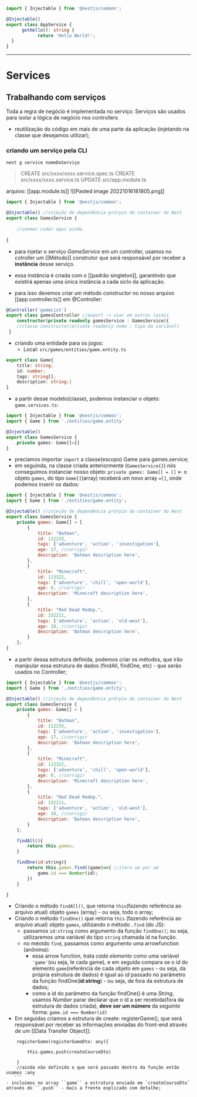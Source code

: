 ```ts
import { Injectable } from '@nestjs/common';

@Injectable()
export class AppService {
	  getHello(): string {
		    return 'Hello World!';
  }
}
```

---
# Services

## Trabalhando com serviços

Toda a regra de negócio é implementada no serviço:
Serviços são usados para isolar a lógica de negócio nos controllers
- reutilização do código em mais de uma parte da aplicação (injetando na classe que desejamos utilizar);

### criando um serviço pela CLI
``nest g service nomeDoServiço``

>CREATE src/xxxx/xxxx.service.spec.ts
CREATE src/xxxx/xxxx.service.ts
UPDATE src/app.module.ts

arquivo: [[app.module.ts]]
![[Pasted image 20221016181805.png]]

```js
import { Injectable } from '@nestjs/common';

@Injectable() //injeção de dependência prórpio do container do Nest
export class GamesService {
	
	//vanmos codar aqui ainda
	
}
```
- para injetar o serviço *GameService* em um controller, usamos no cotroller um [[Método]] construtor que será responsável por receber a **instância** desse serviço.
- essa instância é criada com o [[padrão singleton]], garantindo que existirá apenas uma única instância a cada siclo da aplicação.

- para isso devemos criar um método *constructor* no nosso arquivo [[app.controller.ts]] em @Controller:
```ts
@Controller('gameList')
export class gamesController //export -> usar em outros locais 
	constructor(private readonly gamesService : GamesService){
	//classe constructor(private readonly nome : tipo da variável)
 }
```

- criando uma entidade para os jogos: 
	- Local: `src/games/entities/game.entity.ts`
```ts
export class Game{
	title: string;
	id: number;
	tags: string[];
	description: string;|
}
```

- a partir desse modelo(classe), podemos instanciar o objeto: ``game.services.ts``:
```ts
import { Injectable } from '@nestjs/common';
import { Game } from './entities/game.entity'

@Injectable()
export class GamesService {
	private games: Game[]=[]
}

```

- preciamos importar ``import`` a classe(escopo) Game para games.service;
- em seguinda, na classe criada anteriormente (`GamesService{}`) nós conseguimos instanciar nosso objeto: ``private games: Game[] = []`` <- o objeto ``games``, do tipo ``Game[]``(array) receberá um novo array ``=[]``, onde podemos inserir os dados:
```js
import { Injectable } from '@nestjs/common';
import { Game } from './entities/game.entity';

@Injectable() //injeção de dependência prórpio do container do Nest
export class GamesService {
    private games: Game[] = [
        {
            title: "Batman",
            id: 112233,
            tags: ['adventure', 'action', 'investigation'],
            age: 17, //corrigir
            description: 'Batman description here',
        },
        {
            title: "Minecraft",
            id: 113322,
            tags: ['adventure', 'chill', 'open-world'],
            age: 0, //corrigir
            description: 'Minecraft description here',
        },
        {
            title: "Red Dead Redep.",
            id: 332211,
            tags: ['adventure', 'action', 'old-west'],
            age: 18, //corrigir
            description: 'Batman description here',
        }
    ];
}
```
- a partir dessa estrutura definida, podemos criar os métodos, que irão manipular essa estrutura de dados (findAll, findOne, etc) - que serão usados no Controller;
```js
import { Injectable } from '@nestjs/common';
import { Game } from './entities/game.entity';

@Injectable() //injeção de dependência prórpio do container do Nest
export class GamesService {
    private games: Game[] = [
        {
            title: "Batman",
            id: 112233,
            tags: ['adventure', 'action', 'investigation'],
            age: 17, //corrigir
            description: 'Batman description here',
        },
        {
            title: "Minecraft",
            id: 113322,
            tags: ['adventure', 'chill', 'open-world'],
            age: 0, //corrigir
            description: 'Minecraft description here',
        },
        {
            title: "Red Dead Redep.",
            id: 332211,
            tags: ['adventure', 'action', 'old-west'],
            age: 18, //corrigir
            description: 'Batman description here',
        }
    ];

	findAll(){
		return this.games;
	}

	findOne(id:string){
		return this.games.find((game)=>{ //itera um por um
			game.id === Number(id); 
		})
	}

}
```

- Criando o método ``findAll()``, que retorna ``this``(fazendo referência ao arquivo atual) objeto ``games`` (array) - ou seja, todo o array;
- Criando o método ``findOne()`` que retorna ``this`` (fazendo referência ao arquivo atual) objeto ``games``, utilizando o método ``.find`` (do JS):
	- passamos ``id:string`` como argumento da função ``findOne()``; ou seja, utilizaremos uma variável do tipo ``string`` chamada id na função.
	- no méotdo ``find``, passamos como argumento uma arrowfunction (anônima):
		- essa arrow function, trata *cada elemento* como uma variável ``'game'``(ou seja, le cada game), e em seguida compara se o *id* do elemento ``game``(referência de cada objeto em ``games`` - ou seja, da própria estrutura de dados) é igual ao *id* passado no parâmetro da função findOne(**id:string**) - ou seja, de fora da estrutura de dados;
		- como a id do parâmetro da função findOne() é uma *String*, usamos *Number* parar declarar que o id a ser recebida(fora da estrutura de dados criada), **deve ser um número** da seguinte forma: ``game.id === Number(id)`` 
- Em seguidas criamos a estrutura de create: registerGame(), que será responsável por receber as informações enviadas do front-end através de um [[Data Transfer Object]]:
```ts...
	registerGame(registerGameDto: any){ 
		   
		this.games.push(createCourseDto)
		
	} 
	//ainda não definido o que será passado dentro da função então usamos :any
   ```
- incluimos no array ``game`` a estrutura enviada em `createCourseDto` através do ``.push`` - mais a frente explicado com detalhe;

